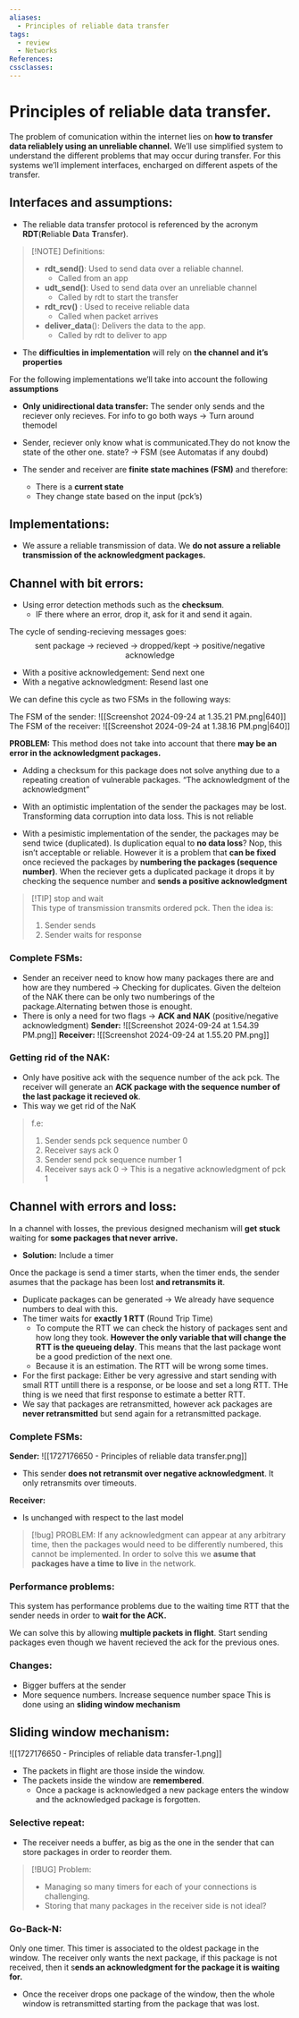 ```yaml
---
aliases:
  - Principles of reliable data transfer
tags:
  - review
  - Networks
References: 
cssclasses:
---
```

# Principles of reliable data transfer.
The problem of comunication within the internet lies on **how to transfer data reliablely using an unreliable channel.** 
We’ll use simplified system to understand the different problems that may occur during transfer. For this systems we’ll implement interfaces, encharged on different aspets of the transfer.

## Interfaces and assumptions:
+ The reliable data transfer protocol is referenced by the acronym **RDT**(**R**eliable **D**ata **T**ransfer).
> [!NOTE] Definitions: 
> + **rdt_send()**: Used to send data over a reliable channel. 
> 	+ Called from an app 
> + **udt_send()**: Used to send data over an unreliable channel
> 	+ Called by rdt to start the transfer
> + **rdt_rcv()** : Used to receive reliable data
> 	+ Called when packet arrives
> + **deliver_data**(): Delivers the data to the app.
> 	+ Called by rdt to deliver to app

+ The **difficulties in implementation** will rely on **the channel and it’s properties**

For the following implementations we’ll take into account the following **assumptions**

+ **Only unidirectional data transfer:** The sender only sends and the reciever only recieves. For info to go both ways → Turn around themodel

+ Sender, reciever only know what is communicated.They do not know the state of the other one. state? → FSM (see Automatas if any doubd)

+ The sender and receiver are **finite state machines (FSM)** and therefore:
	+ There is a **current state**
	+ They change state based on the input (pck’s)

## Implementations:



+ We assure a reliable transmission of data. We **do not assure a reliable transmission of the acknowledgment packages.** 
## Channel with bit errors: 
+ Using error detection methods such as the **checksum**. 
	+ IF there where an error, drop it, ask for it and send it again.

The cycle of sending-recieving messages goes: 
$$
\text{sent package → recieved → dropped/kept → positive/negative acknowledge }
$$

+ With a positive acknowledgement: Send next one
+ With a negative acknowledgment: Resend last one

We can define this cycle as two FSMs in the following ways:

The FSM of the sender:
	![[Screenshot 2024-09-24 at 1.35.21 PM.png|640]]
The FSM of the receiver:
	![[Screenshot 2024-09-24 at 1.38.16 PM.png|640]]

**PROBLEM:** This method does not take into account that there **may be an error in the acknowledgment packages.** 
+ Adding a checksum for this package does not solve anything due to a repeating creation of vulnerable packages. “The acknowledgment of the acknowledgment”
 
+ With an optimistic implentation of the sender the packages may be lost. Transforming data corruption into data loss. This is not reliable
+ With a pesimistic implementation of the sender, the packages may be send twice (duplicated). Is duplication equal to **no data loss**? Nop, this isn’t acceptable or reliable. However it is a problem that **can be fixed** once recieved the packages by **numbering the packages (sequence number)**. 
  When the reciever gets a duplicated package it drops it by checking the sequence number and **sends a positive acknowledgment** 


> [!TIP] stop and wait  
> This type of transmission transmits ordered pck. Then the idea is: 
> 1. Sender sends
> 2. Sender waits for response

### Complete FSMs: 
+ Sender an receiver need to know how many packages there are and how are they numbered → Checking for duplicates. 
  Given the delteion of the NAK there can be only two numberings of the package.Alternating betwen those is enought.
+ There is only a need for two flags → **ACK and NAK** (positive/negative acknowledgment)
**Sender:**
	![[Screenshot 2024-09-24 at 1.54.39 PM.png]]
**Receiver:**
	![[Screenshot 2024-09-24 at 1.55.20 PM.png]]

### Getting rid of the NAK:
+ Only have positive ack with the sequence number of the ack pck.
The receiver will generate an **ACK package with the sequence number of the last package it recieved ok**.
+ This way we get rid of the NaK
> f.e: 
> 1. Sender sends pck sequence number 0
> 2. Receiver says ack 0
> 3. Sender send pck sequence number 1
> 4. Receiver says ack 0 → This is a negative acknowledgment of pck 1

## Channel with errors and loss:
In a channel with losses, the previous designed mechanism will **get stuck** waiting for **some packages that never arrive.**
+  **Solution:** Include a timer

Once the package is send a timer starts, when the timer ends, the sender asumes that the package has been lost **and retransmits it**. 
+ Duplicate packages can be generated → We already have sequence numbers to deal with this. 
+ The timer waits for **exactly 1 RTT** (Round Trip Time)
	+ To compute the RTT we can check the history of packages sent and how long they took. **However the only variable that will change the RTT is the queueing delay**. This means that the last package wont be a good prediction of the next one. 
	+ Because it is an estimation. The RTT will be wrong some times. 
+ For the first package: Either be very agressive and start sending with small RTT untill there is a response, or be loose and set a long RTT. THe thing is we need that first response to estimate a better RTT.
+ We say that packages are retransmitted, however ack packages are **never retransmitted** but send again for a retransmitted package.
### Complete FSMs:
**Sender:**
	![[1727176650 - Principles of reliable data transfer.png]]
+ This sender **does not retransmit over negative acknowledgment**. It only retransmits over timeouts.

**Receiver:**
+ Is unchanged with respect to the last model 


> [!bug] PROBLEM:
>  If any acknowledgment can appear at any arbitrary time, then the packages would need to be differently numbered, this cannot be implemented. In order to solve this we **asume that packages have a time to live** in the network.

### Performance problems: 
This system has performance problems due to the waiting time RTT that the sender needs in order to **wait for the ACK.**

We can solve this by allowing **multiple packets in flight**. Start sending packages even though we havent recieved the ack for the previous ones.

### Changes: 
+ Bigger buffers at the sender
+ More sequence numbers. Increase sequence number space
This is done using an **sliding window mechanism**

## Sliding window mechanism:
![[1727176650 - Principles of reliable data transfer-1.png]]
+ The packets in flight are those inside the window. 
+ The packets inside the window are **remembered**. 
	+ Once a package is acknowledged a new package enters the window and the acknowledged package is forgotten. 
### Selective repeat:
+ The receiver needs a buffer, as big as the one in the sender that can store packages in order to reorder them. 

> [!BUG] Problem: 
> + Managing so many timers for each of your connections is challenging. 
> + Storing that many packages in the receiver side is not ideal?

### Go-Back-N:
Only one timer. This timer is associated to the oldest package in the window. 
The receiver only wants the next package, if this package is not received, then it s**ends an acknowledgment for the package it is waiting for.**
+ Once the receiver drops one package of the window, then the whole window is retransmitted starting from the package that was lost.


